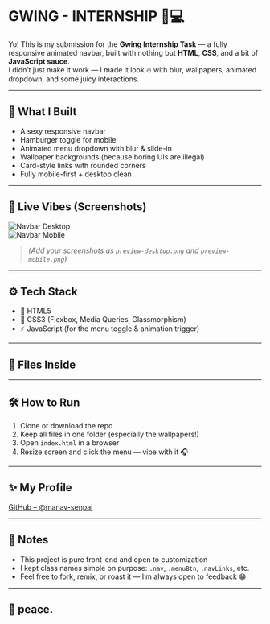 # GWING - INTERNSHIP 🔧💻

Yo! This is my submission for the **Gwing Internship Task** — a fully responsive animated navbar, built with nothing but **HTML**, **CSS**, and a bit of **JavaScript sauce**.  
I didn’t just make it work — I made it look 🔥 with blur, wallpapers, animated dropdown, and some juicy interactions.

---

## 🧠 What I Built

- A sexy responsive navbar  
- Hamburger toggle for mobile  
- Animated menu dropdown with blur & slide-in  
- Wallpaper backgrounds (because boring UIs are illegal)  
- Card-style links with rounded corners  
- Fully mobile-first + desktop clean

---

## 🎨 Live Vibes (Screenshots)

![Navbar Desktop](./preview-desktop.png)  
![Navbar Mobile](./preview-mobile.png)

> *(Add your screenshots as `preview-desktop.png` and `preview-mobile.png`)*

---

## ⚙️ Tech Stack

- 🧱 HTML5  
- 🎨 CSS3 (Flexbox, Media Queries, Glassmorphism)  
- ⚡ JavaScript (for the menu toggle & animation trigger)

---

## 📁 Files Inside


---

## 🛠️ How to Run

1. Clone or download the repo
2. Keep all files in one folder (especially the wallpapers!)
3. Open `index.html` in a browser
4. Resize screen and click the menu — vibe with it 🎧

---

## ✨ My Profile

[GitHub – @manav-senpai](https://github.com/manav-senpai)

---

## 🧃 Notes

- This project is pure front-end and open to customization  
- I kept class names simple on purpose: `.nav`, `.menuBtn`, `.navLinks`, etc.  
- Feel free to fork, remix, or roast it — I’m always open to feedback 😁

---

## 🐰 peace.

